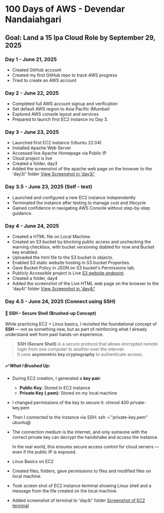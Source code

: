 # 100 Days of AWS - Devendar Nandaiahgari

## Goal: Land a 15 lpa Cloud Role by September 29, 2025

### Day 1 - June 21, 2025

- Created GitHub account
- Created my first GitHub repo to track AWS progress
- Tried to create an AWS account

### Day 2 - June 22, 2025

- Completed full AWS account signup and verification
- Set default AWS region to Asia Pacific (Mumbai)
- Explored AWS console layout and services
- Prepared to launch first EC2 instance no Day 3.

### Day 3 - June 23, 2025

- Launched first EC2 instance (Ubuntu 22.04)
- Installed Apache Web Server
- Accessed live Apache Homepage via Public IP
- Cloud project is live
- Created a folder, day3
- Added the screenshot of the apache web page on the browser to the 'day3/' folder [View Screenshot in 'day3/'](day3/apache-page.png)

### Day 3.5 - June 23, 2025 (Self - test)

- Launched and configured a new EC2 instance independently
- Terminated the instance after testing to manage cost and lifecycle
- Gained confidence in navigating AWS Console without step-by-step guidance.


### Day 4 - June 24, 2025

- Created a HTML file on Local Machine.
- Created an S3 bucket by blocking public access and unchecking the warning checkbox, with bucket versioning diabled for now and Bucket key enabled.
- Uploaded the html file to the S3 bucket in objects.
- Enabled S3 static website hosting in S3 bucket Properties.
- Gave Bucket Policy in JSON on S3 bucket's Permissions tab.
- Publicly Accessible project is Live [S3 website endpoint](http://devendar-s3-site.s3-website.ap-south-1.amazonaws.com).
- Created a folder, day4
- Added the screenshot of the Live HTML web page on the browser to the 'day4/' folder [View Screenshot in 'day4/'](day4/live-html-page.png)


### Day 4.5 - June 24, 2025 (Connect using SSH)

#### 🔐 SSH – Secure Shell (Brushed-up Concept)

While practicing EC2 + Linux basics, I revisited the foundational concept of **SSH** — not as something new, but as part of reinforcing what I already understand well from past hands-on experience.

> **SSH (Secure Shell)** is a secure protocol that allows encrypted remote login from one computer to another over the internet.  
> It uses **asymmetric key cryptography** to authenticate access.

##### ✅ What I Brushed Up:

- During EC2 creation, I generated a **key pair**:
  - **Public Key**: Stored in EC2 instance
  - **Private Key (.pem)**: Stored on my local machine

- I changed permissions of the key to secure it:
  chmod 400 private-key.pem

- Then I connected to the instance via SSH:
  ssh -i "private-key.pem" ubuntu@<EC2-Public-IP>

- The connection medium is the internet, and only someone with the correct private key can decrypt the handshake and access the instance.

    In the real world, this ensures secure access control for cloud servers — even if the public IP is exposed.


- Linux Basics on EC2
- Created files, folders, gave permissions to files and modified files on local machine.
- Took screen shot of EC2 instance terminal showing Linux shell and a message from the file created on the local machine.
- Added screenshot of terminal to 'day4/' folder [Screenshot of EC2 terminal](day4/linux-on-ec2.png)
